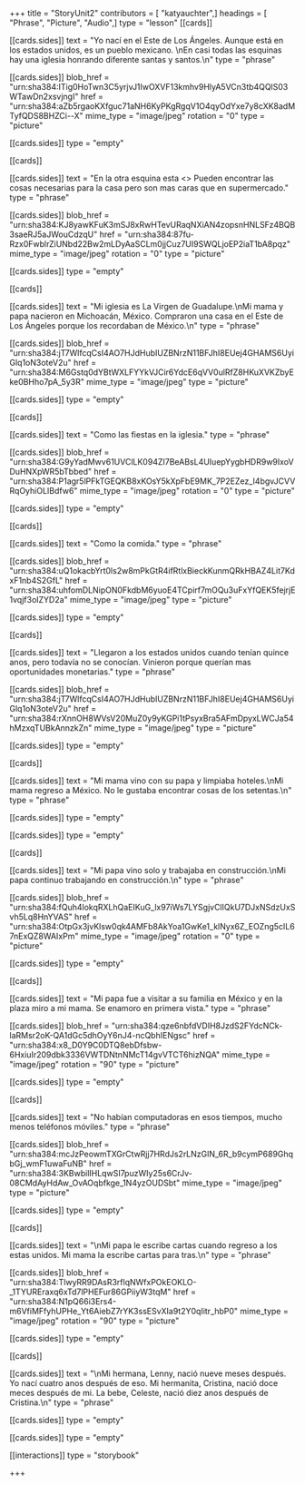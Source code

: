 +++
title = "StoryUnit2"
contributors = [ "katyauchter",]
headings = [ "Phrase", "Picture", "Audio",]
type = "lesson"
[[cards]]

[[cards.sides]]
text = "Yo nací en el Este de Los Ángeles. Aunque está en los estados unidos, es un pueblo mexicano. \nEn casi todas las esquinas hay una iglesia honrando diferente santas y santos.\n"
type = "phrase"

[[cards.sides]]
blob_href = "urn:sha384:ITig0HoTwn3C5yrjvJ1IwOXVF13kmhv9HlyA5VCn3tb4QQlS03WTawDn2xsvjngI"
href = "urn:sha384:aZb5rgaoKXfguc71aNH6KyPKgRgqV1O4qyOdYxe7y8cXK8adMTyfQDS8BHZCi--X"
mime_type = "image/jpeg"
rotation = "0"
type = "picture"

[[cards.sides]]
type = "empty"

[[cards]]

[[cards.sides]]
text = "En la otra esquina esta <<la tienda de la esquina.>> Pueden encontrar las cosas necesarias para la casa pero son mas caras que en supermercado."
type = "phrase"

[[cards.sides]]
blob_href = "urn:sha384:KJ8yawKFuK3mSJ8xRwHTevURaqNXiAN4zopsnHNLSFz4BQB3saeRJ5aJWouCdzqU"
href = "urn:sha384:87fu-Rzx0FwblrZiUNbd22Bw2mLDyAaSCLm0jjCuz7UI9SWQLjoEP2iaT1bA8pqz"
mime_type = "image/jpeg"
rotation = "0"
type = "picture"

[[cards.sides]]
type = "empty"

[[cards]]

[[cards.sides]]
text = "Mi iglesia es La Virgen de Guadalupe.\nMi mama y papa nacieron en Michoacán, México. Compraron una casa en el Este de Los Ángeles porque los recordaban de México.\n"
type = "phrase"

[[cards.sides]]
blob_href = "urn:sha384:jT7WlfcqCsI4AO7HJdHubIUZBNrzN11BFJhI8EUej4GHAMS6UyiGlq1oN3oteV2u"
href = "urn:sha384:M6Gstq0dYBtWXLFYYkVJCir6YdcE6qVV0ulRfZ8HKuXVKZbyEke0BHho7pA_5y3R"
mime_type = "image/jpeg"
type = "picture"

[[cards.sides]]
type = "empty"

[[cards]]

[[cards.sides]]
text = "Como las fiestas en la iglesia."
type = "phrase"

[[cards.sides]]
blob_href = "urn:sha384:G9yYadMwv61UVClLK094ZI7BeABsL4UIuepYygbHDR9w9IxoVDuHNXpWR5bTbbed"
href = "urn:sha384:P1agr5lPFkTGEQKB8xKOsY5kXpFbE9MK_7P2EZez_I4bgvJCVVRqOyhiOLIBdfw6"
mime_type = "image/jpeg"
rotation = "0"
type = "picture"

[[cards.sides]]
type = "empty"

[[cards]]

[[cards.sides]]
text = "Como la comida."
type = "phrase"

[[cards.sides]]
blob_href = "urn:sha384:uQ1okacbYrt0ls2w8mPkGtR4ifRtlxBieckKunmQRkHBAZ4Lit7KdxF1nb4S2GfL"
href = "urn:sha384:uhfomDLNipON0FkdbM6yuoE4TCpirf7mOQu3uFxYfQEK5fejrjE1vqjf3oIZYD2a"
mime_type = "image/jpeg"
type = "picture"

[[cards.sides]]
type = "empty"

[[cards]]

[[cards.sides]]
text = "Llegaron a los estados unidos cuando tenían quince anos, pero todavía no se conocían. Vinieron porque querían mas oportunidades monetarias."
type = "phrase"

[[cards.sides]]
blob_href = "urn:sha384:jT7WlfcqCsI4AO7HJdHubIUZBNrzN11BFJhI8EUej4GHAMS6UyiGlq1oN3oteV2u"
href = "urn:sha384:rXnnOH8WVsV20MuZ0y9yKGPi1tPsyxBra5AFmDpyxLWCJa54hMzxqTUBkAnnzkZn"
mime_type = "image/jpeg"
type = "picture"

[[cards.sides]]
type = "empty"

[[cards]]

[[cards.sides]]
text = "Mi mama vino con su papa y limpiaba hoteles.\nMi mama regreso a México. No le gustaba encontrar cosas de los setentas.\n"
type = "phrase"

[[cards.sides]]
type = "empty"

[[cards.sides]]
type = "empty"

[[cards]]

[[cards.sides]]
text = "Mi papa vino solo y trabajaba en construcción.\nMi papa continuo trabajando en construcción.\n"
type = "phrase"

[[cards.sides]]
blob_href = "urn:sha384:fQuh4lokqRXLhQaEIKuG_lx97iWs7LYSgjvClIQkU7DJxNSdzUxSvh5Lq8HnYVAS"
href = "urn:sha384:OtpGx3jvKlsw0qk4AMFb8AkYoa1GwKe1_klNyx6Z_EOZng5cIL67nExQZ8WAIxPm"
mime_type = "image/jpeg"
rotation = "0"
type = "picture"

[[cards.sides]]
type = "empty"

[[cards]]

[[cards.sides]]
text = "Mi papa fue a visitar a su familia en México y en la plaza miro a mi mama. Se enamoro en primera vista."
type = "phrase"

[[cards.sides]]
blob_href = "urn:sha384:qze6nbfdVDIH8JzdS2FYdcNCk-laRMsr2oK-QA1dGc5dhOyY6nJ4-ncQbhIENgsc"
href = "urn:sha384:x8_D0Y9C0DTQ8ebDfsbw-6HxiuIr209dbk3336VWTDNtnNMcT14gvVTCT6hizNQA"
mime_type = "image/jpeg"
rotation = "90"
type = "picture"

[[cards.sides]]
type = "empty"

[[cards]]

[[cards.sides]]
text = "No habían computadoras en esos tiempos, mucho menos teléfonos móviles."
type = "phrase"

[[cards.sides]]
blob_href = "urn:sha384:mcJzPeowmTXGrCtwRjj7HRdJs2rLNzGlN_6R_b9cymP689GhqbGj_wmF1uwaFuNB"
href = "urn:sha384:3KBwbilIHLqwSI7puzWIy25s6CrJv-08CMdAyHdAw_OvAOqbfkge_1N4yzOUDSbt"
mime_type = "image/jpeg"
type = "picture"

[[cards.sides]]
type = "empty"

[[cards]]

[[cards.sides]]
text = "\nMi papa le escribe cartas cuando regreso a los estas unidos. Mi mama la escribe cartas para tras.\n"
type = "phrase"

[[cards.sides]]
blob_href = "urn:sha384:TlwyRR9DAsR3rflqNWfxPOkEOKLO-_1TYUREraxq6xTd7lPHEFur86GPiiyW3tqM"
href = "urn:sha384:N1pQ66i3Ers4-m6VfiMFfyhUPHe_Yt6AiebZ7rYK3ssESvXIa9t2Y0qIitr_hbP0"
mime_type = "image/jpeg"
rotation = "90"
type = "picture"

[[cards.sides]]
type = "empty"

[[cards]]

[[cards.sides]]
text = "\nMi hermana, Lenny, nació nueve meses después. Yo nací cuatro anos después de eso. Mi hermanita, Cristina, nació doce meces después de mi. La bebe, Celeste, nació diez anos después de Cristina.\n"
type = "phrase"

[[cards.sides]]
type = "empty"

[[cards.sides]]
type = "empty"

[[interactions]]
type = "storybook"

+++
